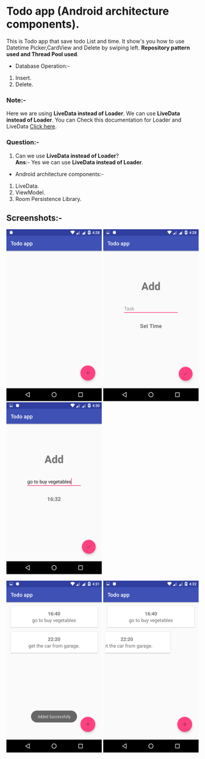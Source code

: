 # Todo app (Android architecture components).

This is Todo app that save todo List and time. It show's you how to use Datetime Picker,CardView and Delete by swiping left.
**Repository pattern used and Thread Pool used**.

- Database Operation:-

 1) Insert.
 2) Delete.

### Note:-

Here we are using **LiveData instead of Loader**. We can use **LiveData instead of Loader**.
You can Check this documentation for Loader and LiveData [Click here](https://developer.android.com/guide/components/loaders).

### Question:-

1) Can we use **LiveData instead of Loader**?<br>
**Ans**:- Yes we can use **LiveData instead of Loader**.

- Android architecture components:-

 1) LiveData.
 2) ViewModel.
 3) Room Persistence Library. 
 
 ## Screenshots:- 
 
 <img src="Screenshots/Screenshot_20180809-162853.png" width="250" height="450" /> <img src="Screenshots/Screenshot_20180809-162900.png" width="250" height="450" /> <img src="Screenshots/Screenshot_20180809-163023.png" width="250" height="450" />
 
 <img src="Screenshots/Screenshot_20180809-163140.png" width="250" height="450" /> <img src="Screenshots/Screenshot_20180809-163213.png" width="250" height="450" />
